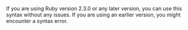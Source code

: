 If you are using Ruby version 2.3.0 or any later version, you can use this syntax without any issues. If you are using an earlier version, you might encounter a syntax error.
